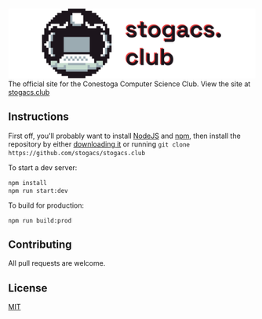 ![stogacs.club](./banner.png)
The official site for the Conestoga Computer Science Club. View the site at [stogacs.club](https://stogacs.club)


## Instructions

First off, you'll probably want to install [NodeJS](https://nodejs.org/en/) and [npm](https://www.npmjs.com/), then install the repository by either [downloading it](https://github.com/stogacs/stogacs.club/archive/refs/heads/main.zip) or running `git clone https://github.com/stogacs/stogacs.club`

To start a dev server:

```
npm install
npm run start:dev
```

To build for production:
```
npm run build:prod
```

## Contributing
All pull requests are welcome.

## License
[MIT](https://choosealicense.com/licenses/mit/)

